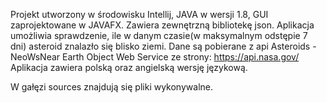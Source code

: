 Projekt utworzony w środowisku Intellij, JAVA w wersji 1.8, GUI zaprojektowane w JAVAFX. Zawiera zewnętrzną bibliotekę json.
Aplikacja umożliwia sprawdzenie, ile w danym czasie(w maksymalnym odstępie 7 dni) asteroid znalazło się blisko ziemi. Dane są pobierane z api Asteroids - NeoWsNear Earth Object Web Service ze strony:
https://api.nasa.gov/
Aplikacja zawiera polską oraz angielską wersję językową.

W gałęzi sources znajdują się pliki wykonywalne.
